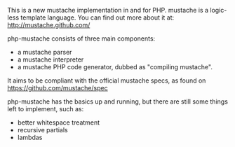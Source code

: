 This is a new mustache implementation in and for PHP.
mustache is a logic-less template language. You can find out more about it at:
http://mustache.github.com/

php-mustache consists of three main components:

- a mustache parser
- a mustache interpreter
- a mustache PHP code generator, dubbed as "compiling mustache".

It aims to be compliant with the official mustache specs, as found on
https://github.com/mustache/spec

php-mustache has the basics up and running, but there are still some things
left to implement, such as:

- better whitespace treatment
- recursive partials
- lambdas
